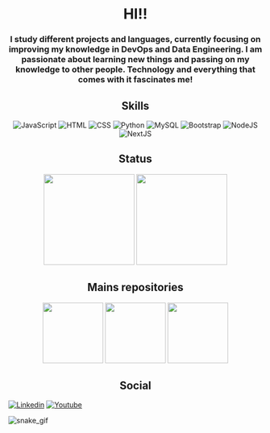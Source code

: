 <h1 align='center'>HI!!</h1>
<h3 align='center'>I study different projects and languages, currently focusing on improving my knowledge in DevOps and Data Engineering. I am passionate about learning new things and passing on my knowledge to other people. Technology and everything that comes with it fascinates me!</h3>

<div align='center'>
  <h2 align='center'>Skills</h2>

  ![JavaScript](https://img.shields.io/badge/JavaScript-323330?style=for-the-badge&logo=javascript&logoColor=F7DF1E)
  ![HTML](https://img.shields.io/badge/HTML5-E34F26?style=for-the-badge&logo=html5&logoColor=white)
  ![CSS](https://img.shields.io/badge/CSS3-1572B6?style=for-the-badge&logo=css3&logoColor=white)
  ![Python](https://img.shields.io/badge/Python-FFD43B?style=for-the-badge&logo=python&logoColor=blue)
  ![MySQL](https://img.shields.io/badge/MySQL-005C84?style=for-the-badge&logo=mysql&logoColor=white)
  ![Bootstrap](https://img.shields.io/badge/Bootstrap-563D7C?style=for-the-badge&logo=bootstrap&logoColor=white)
  ![NodeJS](https://img.shields.io/badge/Node%20js-339933?style=for-the-badge&logo=nodedotjs&logoColor=white)
  ![NextJS](https://img.shields.io/badge/Next.js-000?logo=nextdotjs&logoColor=fff&style=for-the-badge)
</div>

<div align='center'>
  <h2>Status</h2>
  <img height="180em" src="https://github-readme-stats.vercel.app/api?username=MatheusArtur0&show_icons=true&theme=tokyonight"/>
  <img height="180em" src="https://github-readme-stats.vercel.app/api/top-langs/?username=MatheusArtur0&layout=compact&theme=tokyonight"/>
</div>

<div align='center'>
  <h2>Mains repositories</h2>
  <img height="120em" src="https://github-readme-stats.vercel.app/api/pin/?username=MatheusArtur0&repo=trilha-python&theme=tokyonight"/>
  <img height="120em" src="https://github-readme-stats.vercel.app/api/pin/?username=MatheusArtur0&repo=tropicaliaproject&theme=tokyonight"/>
  <img height="120em" src="https://github-readme-stats.vercel.app/api/pin/?username=MatheusArtur0&repo=DecolaTech&theme=tokyonight"/>
</div>

<div align='center'>
  <h2>Social</h2>
</div>

[![Linkedin](https://img.shields.io/badge/LinkedIn-0077B5?style=for-the-badge&logo=linkedin&logoColor=white)](https://www.linkedin.com/in/matheus-silva-119712216/)
[![Youtube](https://img.shields.io/badge/YouTube-FF0000?style=for-the-badge&logo=youtube&logoColor=white)](https://www.youtube.com/@matheussilva-ft8vj)


![snake_gif](https://github.com/MatheusArtur0/MatheusArtur0/blob/output/github-contribution-grid-snake-dark.svg)
